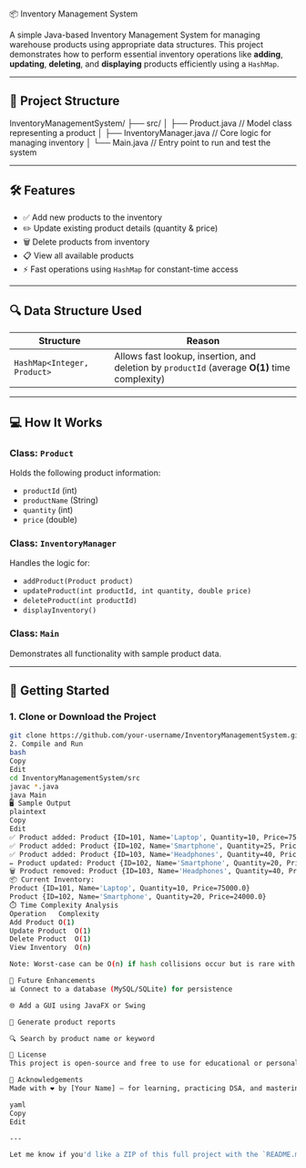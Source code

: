  📦 Inventory Management System

A simple Java-based Inventory Management System for managing warehouse products using appropriate data structures. This project demonstrates how to perform essential inventory operations like **adding**, **updating**, **deleting**, and **displaying** products efficiently using a `HashMap`.

---

## 📁 Project Structure

InventoryManagementSystem/
├── src/
│ ├── Product.java // Model class representing a product
│ ├── InventoryManager.java // Core logic for managing inventory
│ └── Main.java // Entry point to run and test the system



---

## 🛠️ Features

- ✅ Add new products to the inventory
- ✏️ Update existing product details (quantity & price)
- 🗑️ Delete products from inventory
- 📋 View all available products
- ⚡ Fast operations using `HashMap` for constant-time access

---

## 🔍 Data Structure Used

| Structure   | Reason |
|-------------|--------|
| `HashMap<Integer, Product>` | Allows fast lookup, insertion, and deletion by `productId` (average **O(1)** time complexity) |

---

## 💻 How It Works

### Class: `Product`

Holds the following product information:

- `productId` (int)
- `productName` (String)
- `quantity` (int)
- `price` (double)

### Class: `InventoryManager`

Handles the logic for:
- `addProduct(Product product)`
- `updateProduct(int productId, int quantity, double price)`
- `deleteProduct(int productId)`
- `displayInventory()`

### Class: `Main`

Demonstrates all functionality with sample product data.

---

## 🚀 Getting Started

### 1. Clone or Download the Project

```bash
git clone https://github.com/your-username/InventoryManagementSystem.git
2. Compile and Run
bash
Copy
Edit
cd InventoryManagementSystem/src
javac *.java
java Main
🖥️ Sample Output
plaintext
Copy
Edit
✅ Product added: Product {ID=101, Name='Laptop', Quantity=10, Price=75000.0}
✅ Product added: Product {ID=102, Name='Smartphone', Quantity=25, Price=25000.0}
✅ Product added: Product {ID=103, Name='Headphones', Quantity=40, Price=1500.0}
✏️ Product updated: Product {ID=102, Name='Smartphone', Quantity=20, Price=24000.0}
🗑️ Product removed: Product {ID=103, Name='Headphones', Quantity=40, Price=1500.0}
📦 Current Inventory:
Product {ID=101, Name='Laptop', Quantity=10, Price=75000.0}
Product {ID=102, Name='Smartphone', Quantity=20, Price=24000.0}
⏱️ Time Complexity Analysis
Operation	Complexity
Add Product	O(1)
Update Product	O(1)
Delete Product	O(1)
View Inventory	O(n)

Note: Worst-case can be O(n) if hash collisions occur but is rare with good hash distribution.

🧠 Future Enhancements
📊 Connect to a database (MySQL/SQLite) for persistence

🌐 Add a GUI using JavaFX or Swing

🧾 Generate product reports

🔍 Search by product name or keyword

📜 License
This project is open-source and free to use for educational or personal purposes.

🙌 Acknowledgements
Made with ❤️ by [Your Name] — for learning, practicing DSA, and mastering Java!

yaml
Copy
Edit

---

Let me know if you'd like a ZIP of this full project with the `README.md` inside, or want to turn 
